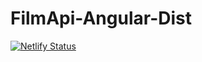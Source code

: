 # FilmApi-Angular-Dist

[![Netlify Status](https://api.netlify.com/api/v1/badges/6f0e7d02-40de-4aec-a8aa-74d9c1bce666/deploy-status)](https://app.netlify.com/sites/zealous-morse-d2c578/deploys)
